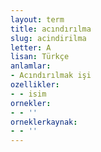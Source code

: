 ```yaml
---
layout: term
title: acındırılma
slug: acindirilma
letter: A
lisan: Türkçe
anlamlar:
- Acındırılmak işi
ozellikler:
- - isim
ornekler:
- - ''
orneklerkaynak:
- - ''
---
```


